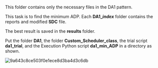 This folder contains only the necessary files in the DA1 pattern. 

This task is to find the minimum ADP. Each **DA1_*index*** folder contains the reports and modified **SDC** file.

The best result is saved in the **results** folder.


Put the folder **DA1**, the folder **Custom_Scheduler_class**, the trial script **da1_trial**, and the Execution Python script **da1_min_ADP** in a directory as shown. 

![9a643c8ce503f0e1ece8d3ba4d3c6db](https://github.com/zm2404/E6693_Project/assets/126287478/3239273d-641d-40bc-b170-9ee8e2dca2e0)
